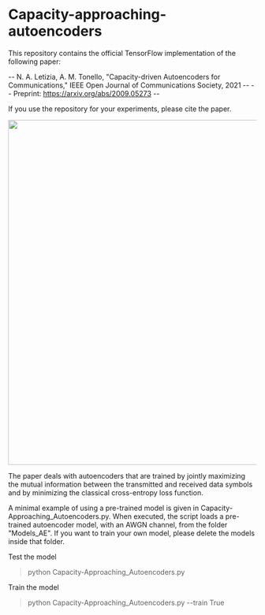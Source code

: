 # Capacity-approaching-autoencoders
This repository contains the official TensorFlow implementation of the following paper:

-- N. A. Letizia, A. M. Tonello, "Capacity-driven Autoencoders for Communications," IEEE Open Journal of Communications Society, 2021 --
-- Preprint: https://arxiv.org/abs/2009.05273 --

If you use the repository for your experiments, please cite the paper.

<img src="https://github.com/nuletizia/capacity-approaching-autoencoders/blob/master/teaser.png" width=700>

The paper deals with autoencoders that are trained by jointly maximizing the mutual information between the transmitted and received data symbols and by minimizing the classical cross-entropy loss function. 

A minimal example of using a pre-trained model is given in Capacity-Approaching_Autoencoders.py. When executed, the script loads a pre-trained autoencoder model, with an AWGN channel, from the folder "Models_AE". If you want to train your own model, please delete the models inside that folder.

Test the model
> python Capacity-Approaching_Autoencoders.py

Train the model

> python Capacity-Approaching_Autoencoders.py --train True
